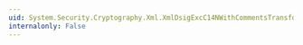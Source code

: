 ```yaml
---
uid: System.Security.Cryptography.Xml.XmlDsigExcC14NWithCommentsTransform.#ctor
internalonly: False
---
```

